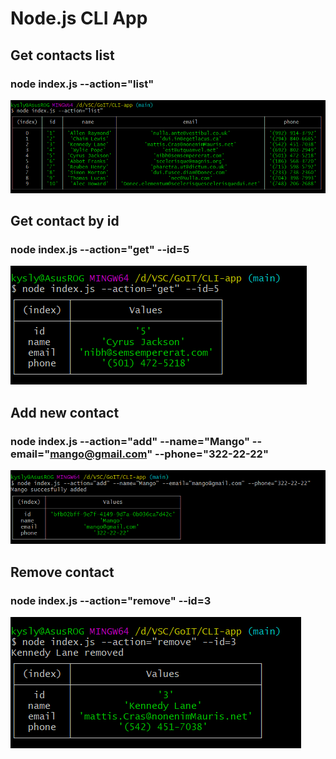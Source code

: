 # Node.js CLI App

## Get contacts list
### node index.js --action="list"
<img src="Screenshots/list.png" alt="getAll">

## Get contact by id
### node index.js --action="get" --id=5
<img src="Screenshots/get.png" alt="getById">

## Add new contact
### node index.js --action="add" --name="Mango" --email="mango@gmail.com" --phone="322-22-22"
<img src="Screenshots/add.png" alt="add">

## Remove contact
### node index.js --action="remove" --id=3
<img src="Screenshots/remove.png" alt="remove">

